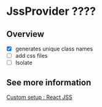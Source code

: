 # JssProvider  ????

## Overview

  - [x] generates unique class names
  - [ ] add css files
  - [ ] Isolate

## See more information

[Custom setup : React JSS](http://cssinjs.org/react-jss#custom-setup)
